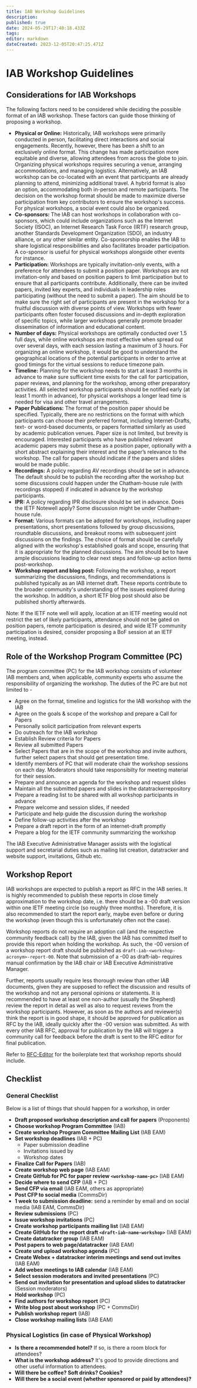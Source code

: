 ```yaml
---
title: IAB Workshop Guidelines
description: 
published: true
date: 2024-05-29T17:40:18.433Z
tags: 
editor: markdown
dateCreated: 2023-12-05T20:47:25.471Z
---
```


# IAB Workshop Guidelines

## Considerations for IAB Workshops

The following factors need to be considered while deciding the possible format of an IAB workshop. These factors can guide those thinking of proposing a workshop. 

* **Physical or Online:** Historically, IAB workshops were primarily conducted in person, facilitating direct interactions and social engagements. Recently, however, there has been a shift to an exclusively online format. This change has made participation more equitable and diverse, allowing attendees from across the globe to join. Organizing physical workshops requires securing a venue, arranging accommodations, and managing logistics. Alternatively, an IAB workshop can be co-located with an event that participants are already planning to attend, minimizing additional travel. A hybrid format is also an option, accommodating both in-person and remote participants. The decision on the workshop format should be made to maximize diverse participation from key contributors to ensure the workshop's success. For physical workshops, a social event could also be organized.
* **Co-sponsors:** The IAB can host workshops in collaboration with co-sponsors, which could include organizations such as the Internet Society (ISOC), an Internet Research Task Force (IRTF) research group, another Standards Development Organization (SDO), an industry alliance, or any other similar entity. Co-sponsorship enables the IAB to share logistical responsibilities and also facilitates broader participation. A co-sponsor is useful for physical workshops alongside other events for instance. 
* **Participation:** Workshops are typically invitation-only events, with a preference for attendees to submit a position paper. Workshops are not invitation-only and based on position papers to limit participation but to ensure that all participants contribute.  Additionally, there can be invited papers, invited key experts, and individuals in leadership roles participating (without the need to submit a paper). The aim should be to make sure the right set of participants are present in the workshop for a fruitful discussion with diverse points of view. Workshops with fewer participants often foster focused discussions and in-depth exploration of specific topics, while larger workshops generally promote broader dissemination of information and educational content.
* **Number of days:**  Physical workshops are optimally conducted over 1.5 full days, while online workshops are most effective when spread out over several days, with each session lasting a maximum of 3 hours. For organizing an online workshop, it would be good to understand the geographical locations of the potential participants in order to arrive at good timings for the virtual sessions to reduce timezone pain.
* **Timeline:** Planning for the workshop needs to start at least 3 months  in advance to make sure sufficient time exists for the call for participation, paper reviews, and planning for the workshop, among other preparatory activities. All selected workshop participants should be notified early (at least 1 month in advance), for physical workshops a longer lead time is needed for visa and other travel arrangements. 
* **Paper Publications:** The format of the position paper should be specified. Typically, there are no restrictions on the format with which participants can choose their preferred format, including Internet-Drafts, text- or word-based documents, or papers formatted similarly as used by academic publication venues. Paper size is not limited, but brevity is encouraged. Interested participants who have published relevant academic papers may submit these as a position paper, optionally with a short abstract explaining their interest and the paper’s relevance to the workshop. The call for papers should indicate if the papers and slides would be made public.  
* **Recordings:** A policy regarding AV recordings should be set in advance. The default should be to publish the recording after the workshop but some discussions could happen under the Chatham-house rule (with recordings stopped) if indicated in advance by the workshop participants. 
* **IPR:** A policy regarding IPR disclosure should be set in advance. Does the IETF Notewell apply? Some discussion might be under Chatham-house rule. 
* **Format:** Various formats can be adopted for workshops, including paper presentations, short presentations followed by group discussions, roundtable discussions, and breakout rooms with subsequent joint discussions on the findings. The choice of format should be carefully aligned with the workshop's established goals and scope, ensuring that it is appropriate for the planned discussions. The aim should be to have ample discussions leading to clear next steps and follow-up action items post-workshop. 
* **Workshop report and blog post:** Following the workshop, a report summarizing the discussions, findings, and recommendations is published typically as an IAB internet draft. These reports contribute to the broader community's understanding of the issues explored during the workshop. In addition, a short IETF blog post should also be published shortly afterwards.

Note: If the IETF note well will apply, location at an IETF meeting would not restrict the set of likely participants, attendance should not be gated on position papers, remote participation is desired, and wide IETF community participation is desired, consider proposing a BoF session at an IETF meeting, instead.

## Role of the Workshop Program Committee (PC)

The program committee (PC) for the IAB workshop consists of volunteer IAB members and, when applicable, community experts who assume the responsibility of organizing the workshop. The duties of the PC are but not limited to - 

* Agree on the format, timeline and logistics for the IAB workshop with the IAB
* Agree on the goals & scope of the workshop and prepare a Call for Papers 
* Personally solicit participation from relevant experts
* Do outreach for the IAB workshop
* Establish Review criteria for Papers
* Review all submitted Papers
* Select Papers that are in the scope of the workshop and invite authors, further select papers that should get presentation time. 
* Identify members of PC that will moderate chair the workshop sessions on each day. Moderators should take responsibilty for meeting material for their session.
* Prepare and announce an agenda for the workshop and request slides
* Maintain all the submitted papers and slides in the datatrackerrepository
* Prepare a reading list to be shared with all workshop participants in advance
* Prepare welcome and session slides, if needed
* Participate and help guide the discussion during the workshop
* Define follow-up activities after the workshop
* Prepare a draft report in the form of an internet-draft promptly
* Prepare a blog for the IETF community summarizing the workshop

The IAB Executive Administrative Manager assists with the logistical support and secretarial duties such as mailing list creation, datatracker and website support, invitations, Github etc. 

## Workshop Report

IAB workshops are expected to publish a report as RFC in the IAB series. It is highly recommended to publish these reports in close timely approximation to the workshop date, i.e. there should be a -00 draft version within one IETF meeting circle (so roughly three months). Therefore, it is also recommended to start the report early, maybe even before or during the workshop (even though this is unfortunately often not the case). 

Workshop reports do not require an adoption call (and the respective community feedback call) by the IAB, given the IAB has committed itself to provide this report when holding the workshop. As such, the -00 version of a workshop report draft should be published as `draft-iab-<workshop-acronym>-report-00`. Note that submission of a -00 as draft-iab- requires manual confirmation by the IAB chair or IAB Executive Administrative Manager.

Further, reports usually require less thorough review than other IAB documents, given they are supposed to reflect the discussion and results of the workshop and not any personal opinions or statements. It is recommended to have at least one non-author (usually the Shepherd) review the report in detail as well as also to request reviews from the workshop participants. However, as soon as the authors and reviewer(s) think the report is in good shape, it should be approved for publication as RFC by the IAB, ideally quickly after the -00 version was submitted. As with every other IAB RFC, approval for publication by the IAB will trigger a community call for feedback before the draft is sent to the RFC editor for final publication.

Refer to [RFC-Editor](https://www.rfc-editor.org/materials/iab-format.txt) for the boilerplate text that workshop reports should include. 

## Checklist

### General Checklist

Below is a list of things that should happen for a workshop, in order

- **Draft proposed workshop description and call for papers** (Proponents)
- **Choose workshop Program Committee** (IAB)
- **Create workshop Program Committee Mailing List** (IAB EAM)
- **Set workshop deadlines** (IAB + PC)
  - Paper submission deadline
  - Invitations issued by
  - Workshop dates
- **Finalize Call for Papers** (IAB)
- **Create workshop web page** (IAB EAM)
- **Create GitHub for PC for paper review `<workshop-name-pc>`** (IAB EAM)
- **Decide where to send CFP** (IAB + PC)
- **Send CFP via email** (IAB EAM, others as appropriate)
- **Post CFP to social media** (CommsDir)
- **1 week to submission deadline:** send a reminder by email and on social media (IAB EAM, CommsDir)
- **Review submissions** (PC)
- **Issue workshop invitations** (PC)
- **Create workshop participants mailing list** (IAB EAM)
- **Create GitHub for the report draft `<draft-iab-name-workshop>`** (IAB EAM)
- **Create datatracker group** (IAB EAM)
- **Post papers to web page/datatracker** (IAB EAM)
- **Create und upload workshop agenda** (PC)
- **Create Webex + datatracker interim meetings and send out invites** (IAB EAM)
- **Add webex meetings to IAB calendar** (IAB EAM)
- **Select session moderators and invited presentations** (PC)
- **Send out invitation for presentation and upload slides to datatracker** (Session moderators)
- **Hold workshop** (PC)
- **Find authors for workshop report** (PC)
- **Write blog post about workshop** (PC + CommsDir)
- **Publish workshop report** (IAB)
- **Close workshop mailing lists** (IAB EAM)

### Physical Logistics (in case of Physical Workshop)
- **Is there a recommended hotel?** If so, is there a room block for attendees?
- **What is the workshop address?** It's good to provide directions and other useful information to attendees.
- **Will there be coffee? Soft drinks? Cookies?**
- **Will there be a social event (whether sponsored or paid by attendees)?**


